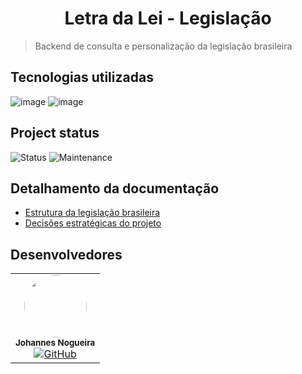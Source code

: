 <h1 align="center">Letra da Lei - Legislação</h1>

> Backend de consulta e personalização da legislação brasileira


## Tecnologias utilizadas
![image](https://img.shields.io/badge/javascript-%23323330.svg?&style=for-the-badge&logo=javascript&logoColor=%23F7DF1E)
![image](https://img.shields.io/badge/GoogleCloud-%234285F4.svg?style=for-the-badge&logo=google-cloud&logoColor=white)
<!-- ![image](https://img.shields.io/badge/python-%2314354C.svg?style=for-the-badge&logo=python&logoColor=white) -->



## Project status
![Status](https://img.shields.io/badge/Status-ongoing-yellow.svg)
![Maintenance](https://img.shields.io/badge/Maintenance-active-green.svg)
<!-- ![Test](https://img.shields.io/badge/Tested%3F-no-red.svg)
![Coverage](https://img.shields.io/badge/Coverage-0%25-red.svg) -->



## Detalhamento da documentação
- [Estrutura da legislação brasileira](./docs/brazilian_legis.md)
- [Decisões estratégicas do projeto](./docs/strategic_decisions.md)


## Desenvolvedores

<table>
  <tr>
    <td align="center">
      <img style="border-radius: 50%;" src="https://media-exp1.licdn.com/dms/image/C4D03AQFdSikDDxjqpw/profile-displayphoto-shrink_200_200/0/1617196131867?e=1626307200&v=beta&t=8fWjJ1_-bXyr2vHE_WbIqbANcGz6zkBDg8BbOYbujEc" width="100px;" alt=""/><br /><sub><b>Johannes Nogueira</b></sub></a><br />
      <a href="https://github.com/JFRNogueira">
        <img alt="GitHub" src="https://img.shields.io/badge/github-%23121011.svg?&style=for-the-badge&logo=github&logoColor=white"/>
      </a>
    </td>
  </tr>
</table>



